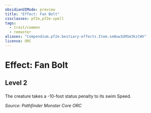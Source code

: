 ```yaml
---
obsidianUIMode: preview
title: "Effect: Fan Bolt"
cssclasses: pf2e,pf2e-spell
tags:
  - trait/common
  - remaster
aliases: "Compendium.pf2e.bestiary-effects.Item.seWuw1GMSm3kzCWV"
license: ORC
---
```

# Effect: Fan Bolt
## Level 2
### 






The creature takes a -10-foot status penalty to its swim Speed.

*Source: Pathfinder Monster Core*
*ORC*